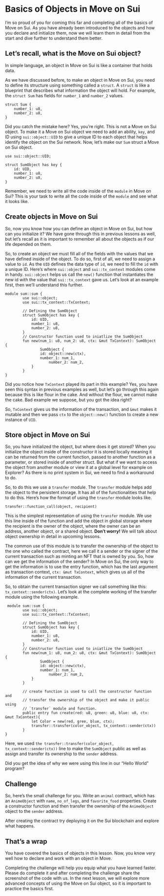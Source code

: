 # Basics of Objects in Move on Sui

I’m so proud of you for coming this far and completing all of the basics of Move on Sui. As you have already been introduced to the objects and how you declare and initialize them, now we will learn them in detail from the start and dive further to understand them better.

## Let’s recall, what is the Move on Sui object?

In simple language, an object in Move on Sui is like a container that holds data. 

As we have discussed before, to make an object in Move on Sui, you need to define its structure using something called a `struct`. A `struct` is like a blueprint that describes what information the object will hold. For example, the `struct Sum` has fields for `number_1` and `number_2` values.

```
struct Sum {
    number_1: u8,
    number_2: u8,
}
```

Did you catch the mistake here? Yes, you’re right. This is not a Move on Sui object. To make it a Move on Sui object we need to add an ability, `key`, and ID using `sui::object::UID` to give a unique ID to each object that helps identify the object on the Sui network. Now, let’s make our `Sum` struct a Move on Sui object.

```
use sui::object::UID;

struct SumObject has key {
    id: UID,
    number_1: u8,
    number_2: u8,
}
```

Remember, we need to write all the code inside of the `module` in Move on Sui? This is your task to write all the code inside of the `module` and see what it looks like.

## Create objects in Move on Sui

So, now you know how you can define an object in Move on Sui, but how can you initialize it? We have gone through this in previous lessons as well, but let’s recall as it is important to remember all about the objects as if our life depended on them. 

So, to create an object we must fill all of the fields with the values that we have defined inside of the object. To do so, first of all, we need to assign a value to `id`. As the `UID` defines the data type of `id`, we need to fill the `id` with a unique ID. Here’s where `sui::object` and `sui::tx_context` modules come in handy. `sui::object` helps us call the `new()` function that instantiates the new id with the value that `sui::tx_context` gave us. Let’s look at an example first, then we’ll understand this further.

```
module sum::sum {
		use sui::object;
		use sui::tx_context::TxContext;

		// Defining the SumObject
		struct SumObject has key {
		    id: UID,
		    number_1: u8,
		    number_2: u8,
		}
		// Constructor function used to iniatlize the SumObject
		fun new(num_1: u8, num_2: u8, ctx: &mut TxContext): SumObject {
				SumObject {
		        id: object::new(ctx),
		        number_1: num_1,
				    number_2: num_2,
		    }
		}
}
```

Did you notice how `TxContext` played its part in this example? Yes, you have seen this syntax in previous examples as well, but let’s go through this again because this is like flour in the cake. And without the flour, we cannot make the cake. Bad example we suppose, but you got the idea right?

So, `TxContext` gives us the information of the transaction, and `&mut` makes it mutable and then we pass `ctx` to the `object::new()` function to create a new instance of `UID`.

## Store object in Move on Sui

So, you have initialized the object, but where does it get stored? When you initialize the object inside of the constructor it is stored locally meaning it can be returned from the current function, passed to another function as a parameter, or stored inside of another struct. But what if we want to access the object from another module or view it at a global level for example on Explorer? As there is no print system in Sui, we need to find a workaround to do.

So, to do this we use a `transfer` module. The `transfer` module helps add the object to the persistent storage. It has all of the functionalities that help to do this. Here’s how the format of using the `transfer` module looks like.

```
transfer::function_call(object, recipient)
```

This is the simplest representation of using the `transfer` module. We use this line inside of the function and add the object in global storage where the recipient is the owner of the object, where the owner can be an address, another object, or a shared object. **Don’t worry!** We will talk about object ownership in detail in upcoming lessons.

The common use of this module is to transfer the ownership of the object to the one who called the contract, here we call it a sender or the signer of the current transaction such as minting an NFT that is owned by you. So, how can we get the information of the sender? In Move on Sui, the only way to get the information is to use the entry function, which has the last argument as transaction context, `ctx: &mut TxContext`, which gives us all of the information of the current transaction. 

So, to obtain the current transaction signer we call something like this: `tx_context::sender(ctx)`. Let’s look at the complete working of the transfer module using the following example.

```
 module sum::sum {
		use sui::object;
		use sui::tx_context::TxContext;

		// Defining the SumObject
		struct SumObject has key {
		    id: UID,
		    number_1: u8,
		    number_2: u8,
		}
		// Constructor function used to iniatlize the SumObject
		fun new(num_1: u8, num_2: u8, ctx: &mut TxContext): SumObject {
				SumObject {
		        id: object::new(ctx),
		        number_1: num_1,
				    number_2: num_2,
		    }
		}

		// create function is used to call the constructor function and 
		// transfer the ownership of the object and make it public using
		// `transfer` module and function.
		public entry fun create(red: u8, green: u8, blue: u8, ctx: &mut TxContext){
			let Color = new(red, gree, blue, ctx);
			transfer::transfer(color_object, tx_context::sender(ctx))
		}
}
```

Here, we used `the transfer::transfer(color_object, tx_context::sender(ctx))` line to make the `SumObject` public as well as assign and transfer its ownership to the `sender` address.

Did you get the idea of why we were using this line in our “Hello World” program? 

## Challenge

So, here’s the small challenge for you. Write an `animal` contract, which has an `AnimeObject` with `name`, `no_of_legs`, and `favorite_food` properties. Create a constructor function and then transfer the ownership of the `AnimeObject` object to the `sender` address.

After creating the contract try deploying it on the Sui blockchain and explore what happens.

## That’s a wrap

You have covered the basics of objects in this lesson. Now, you know very well how to declare and work with an object in Move.

Completing the challenge will help you equip what you have learned faster. Please do complete it and after completing the challenge share the screenshot of the code with us. In the next lesson, we will explore more advanced concepts of using the Move on Sui object, so it is important to practice the basics first.